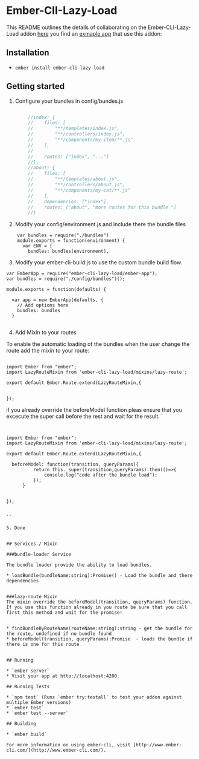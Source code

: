 # Ember-ClI-Lazy-Load

This README outlines the details of collaborating on the Ember-CLI-Lazy-Load addon [here](https://github.com/B-Stefan/ember-cli-lazy-load-example) you find an [exmaple app](https://github.com/B-Stefan/ember-cli-lazy-load-example) that use this addon: 

## Installation

* `ember install ember-cli-lazy-load` 

## Getting started 


1. Configure your bundles in config/bundes.js 

```javascript 

        //index: {
        //    files: [
        //        "**/templates/index.js",
        //        "**/controllers/index.js",
        //        "**/components/my-item/**.js"
        //    ],
        //
        //    routes: ["index", "..."]
        //},
        //about: {
        //    files: [
        //        "**/templates/about.js",
        //        "**/controllers/about.js",
        //        "**/components/my-cat/**.js"
        //    ],
        //    dependencies: ["index"],
        //    routes: ["about", "more routes for this bundle "]
        //}
```


2. Modify your config/environment.js and include there the bundle files 

```
    var bundles = require("./bundles")
    module.exports = function(environment) {
      var ENV = {
        bundles: bundles(environment),
```

3. Modify your ember-cli-build.js to use the custom bundle build flow. 

```
var EmberApp = require("ember-cli-lazy-load/ember-app");
var bundles = require("./config/bundles")();

module.exports = function(defaults) {

  var app = new EmberApp(defaults, {
    // Add options here
    bundles: bundles
  }


````

4. Add Mixin to your routes 

To enable the automatic loading of the bundles when the user change the route add the mixin to your route: 

```

import Ember from "ember";
import LazyRouteMixin from 'ember-cli-lazy-load/mixins/lazy-route';

export default Ember.Route.extend(LazyRouteMixin,{

   
});

```

if you already override the beforeModel function pleas ensure that you excecute the super call before the rest and wait for the result. `

```


import Ember from "ember";
import LazyRouteMixin from 'ember-cli-lazy-load/mixins/lazy-route';

export default Ember.Route.extend(LazyRouteMixin,{

  beforeModel: function(transition, queryParams){
          return this._super(transition,queryParams).then(()=>{
              console.log("code after the bundle load");
          });
      }

   
});


``
 
5. Done 


## Services / Mixin

###bundle-loader Service

The bundle loader provide the ability to load bundles. 

* loadBundle(bundleName:string):Promise() - Load the bundle and there dependencies 


###lazy-route Mixin 
The mixin override the beforeModel(transition, queryParams) function. 
If you use this function already in you route be sure that you call first this method and wait for the promise!  


* findBundleByRouteName(routeName:string):string - get the bundle for the route, undefined if no bundle found 
* beforeModel(transition, queryParams):Promise  - loads the bundle if there is one for this route 


## Running

* `ember server`
* Visit your app at http://localhost:4200.

## Running Tests

* `npm test` (Runs `ember try:testall` to test your addon against multiple Ember versions)
* `ember test`
* `ember test --server`

## Building

* `ember build`

For more information on using ember-cli, visit [http://www.ember-cli.com/](http://www.ember-cli.com/).
